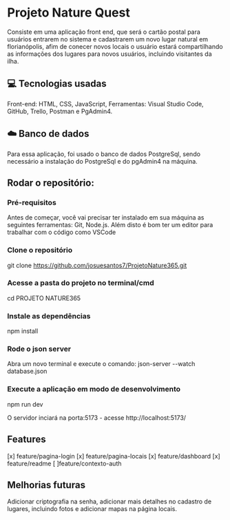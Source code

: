 # Projeto Nature Quest
Consiste em uma aplicação front end, que será o cartão postal para usuários entrarem no sistema e cadastrarem um novo lugar natural em florianópolis, afim de conecer novos locais o usuário estará compartilhando as informações dos lugares para novos usuários, incluindo visitantes da ilha.


## 💻 Tecnologias usadas
Front-end: HTML, CSS, JavaScript,
Ferramentas: Visual Studio Code, GitHub, Trello, Postman e PgAdmin4.
## ☁️ Banco de dados
Para essa aplicação, foi usado o banco de dados PostgreSql, sendo necessário a instalação do PostgreSql e do pgAdmin4 na máquina.

## Rodar o repositório:
### Pré-requisitos
Antes de começar, você vai precisar ter instalado em sua máquina as seguintes ferramentas: Git, Node.js. Além disto é bom ter um editor para trabalhar com o código como VSCode

### Clone o repositório
git clone <https://github.com/josuesantos7/ProjetoNature365.git>

### Acesse a pasta do projeto no terminal/cmd
cd PROJETO NATURE365

### Instale as dependências
npm install

### Rode o json server
Abra um novo terminal e execute o comando:
json-server --watch database.json

### Execute a aplicação em modo de desenvolvimento
npm run dev

O servidor inciará na porta:5173 - acesse http://localhost:5173/


## Features
 [x] feature/pagina-login
 [x] feature/pagina-locais
 [x] feature/dashboard
 [x] feature/readme
 [ ]feature/contexto-auth


## Melhorias futuras
Adicionar criptografia na senha, adicionar mais detalhes no cadastro de lugares, incluindo fotos e adicionar mapas na página locais.
